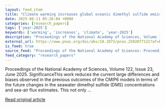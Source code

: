 ```yaml
---
layout: feed_item
title: "Climate warming increases global oceanic dimethyl sulfide emissions"
date: 2025-06-11 05:26:04 +0000
categories: [research_papers]
tags: ['year-2025']
keywords: ['warming', 'increases', 'climate', 'year-2025']
description: "Proceedings of the National Academy of Sciences, Volume 122, Issue 23, June 2025"
external_url: https://www.pnas.org/doi/abs/10.1073/pnas.2502077122?af=R
is_feed: true
source_feed: "Proceedings of the National Academy of Sciences: Proceedings of the National Academy of Sciences: Table of Contents"
feed_category: "research_papers"
---
```


Proceedings of the National Academy of Sciences, Volume 122, Issue 23, June 2025. SignificanceThis work reduces the current large differences and biases observed in the previous outcomes of the CMIP6 models in terms of the future changes in the seawater dimethyl sulfide (DMS) concentrations and sea-air flux estimates. This not only ...

[Read original article](https://www.pnas.org/doi/abs/10.1073/pnas.2502077122?af=R)
